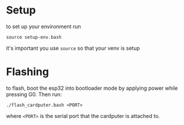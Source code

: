 # Setup
to set up your environment run

`source setup-env.bash`

it's important you use `source` so that your venv is setup


# Flashing
to flash, boot the esp32 into bootloader mode by applying power while pressing G0. Then run:

`./flash_cardputer.bash <PORT>`

where `<PORT>` is the serial port that the cardputer is attached to.
